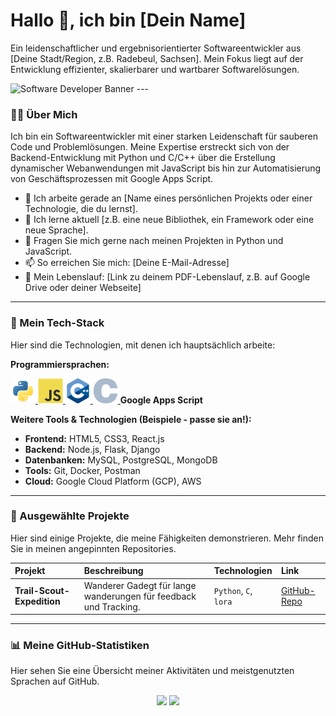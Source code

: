 # Hallo 👋, ich bin [Dein Name]

Ein leidenschaftlicher und ergebnisorientierter Softwareentwickler aus [Deine Stadt/Region, z.B. Radebeul, Sachsen]. Mein Fokus liegt auf der Entwicklung effizienter, skalierbarer und wartbarer Softwarelösungen.

![Software Developer Banner](https://example.com/banner.png) ---

### 👨‍💻 Über Mich

Ich bin ein Softwareentwickler mit einer starken Leidenschaft für sauberen Code und Problemlösungen. Meine Expertise erstreckt sich von der Backend-Entwicklung mit Python und C/C++ über die Erstellung dynamischer Webanwendungen mit JavaScript bis hin zur Automatisierung von Geschäftsprozessen mit Google Apps Script.

* 🔭 Ich arbeite gerade an [Name eines persönlichen Projekts oder einer Technologie, die du lernst].
* 🌱 Ich lerne aktuell [z.B. eine neue Bibliothek, ein Framework oder eine neue Sprache].
* 💬 Fragen Sie mich gerne nach meinen Projekten in Python und JavaScript.
* 📫 So erreichen Sie mich: [Deine E-Mail-Adresse]
* 📄 Mein Lebenslauf: [Link zu deinem PDF-Lebenslauf, z.B. auf Google Drive oder deiner Webseite]

---

### 🚀 Mein Tech-Stack

Hier sind die Technologien, mit denen ich hauptsächlich arbeite:

**Programmiersprachen:**
<p align="left">
    <a href="https://www.python.org" target="_blank" rel="noreferrer"> <img src="https://raw.githubusercontent.com/devicons/devicon/master/icons/python/python-original.svg" alt="python" width="40" height="40"/> </a>
    <a href="https://developer.mozilla.org/en-US/docs/Web/JavaScript" target="_blank" rel="noreferrer"> <img src="https://raw.githubusercontent.com/devicons/devicon/master/icons/javascript/javascript-original.svg" alt="javascript" width="40" height="40"/> </a>
    <a href="https://www.cplusplus.com/" target="_blank" rel="noreferrer"> <img src="https://raw.githubusercontent.com/devicons/devicon/master/icons/cplusplus/cplusplus-original.svg" alt="cplusplus" width="40" height="40"/> </a>
    <a href="https://www.cprogramming.com/" target="_blank" rel="noreferrer"> <img src="https://raw.githubusercontent.com/devicons/devicon/master/icons/c/c-original.svg" alt="c" width="40" height="40"/> </a>
    <strong>Google Apps Script</strong>
</p>

**Weitere Tools & Technologien (Beispiele - passe sie an!):**
* **Frontend:** HTML5, CSS3, React.js
* **Backend:** Node.js, Flask, Django
* **Datenbanken:** MySQL, PostgreSQL, MongoDB
* **Tools:** Git, Docker, Postman
* **Cloud:** Google Cloud Platform (GCP), AWS

---

### 🌟 Ausgewählte Projekte

Hier sind einige Projekte, die meine Fähigkeiten demonstrieren. Mehr finden Sie in meinen angepinnten Repositories.

| Projekt | Beschreibung | Technologien | Link |
| :--- | :--- | :--- | :--- |
| **Trail-Scout-Expedition** | Wanderer Gadegt für lange wanderungen für feedback und Tracking. | `Python`, `C`, `lora`| [GitHub-Repo](https://github.com/[MCOP-ux]/[Trail-Scout-Expedition]) |


---

### 📊 Meine GitHub-Statistiken

Hier sehen Sie eine Übersicht meiner Aktivitäten und meistgenutzten Sprachen auf GitHub.

<p align="center">
  <img height="180em" src="https://github-readme-stats.vercel.app/api?username=[MCOP-ux]&show_icons=true&theme=tokyonight&include_all_commits=true&count_private=true"/>
  <img height="180em" src="https://github-readme-stats.vercel.app/api/top-langs/?username=[MCOP-ux]&layout=compact&langs_count=8&theme=tokyonight"/>
</p>
